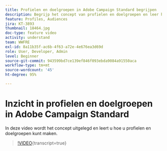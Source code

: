 ```yaml
---
title: Profielen en doelgroepen in Adobe Campaign Standard begrijpen
description: Begrijp het concept van profielen en doelgroepen en leer hoe u profielen en doelgroepen maakt.
feature: Profiles, Audiences
jira: KT-3893
thumbnail: 18464.jpg
doc-type: feature video
activity: understand
team: WWFRE
exl-id: 8a11b35f-ac6b-4f63-a72e-4e676ea3d69d
role: User, Developer, Admin
level: Beginner
source-git-commit: 943599bd7ce139ef846f093ebda9084a91550aca
workflow-type: tm+mt
source-wordcount: '45'
ht-degree: 95%

---
```


# Inzicht in profielen en doelgroepen in Adobe Campaign Standard

In deze video wordt het concept uitgelegd en leert u hoe u profielen en doelgroepen kunt maken.

>[!VIDEO](https://video.tv.adobe.com/v/18464?learn=on){transcript=true}
